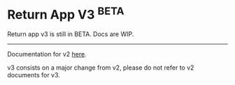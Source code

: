 # Return App V3 <sup>BETA</sup>

Return app v3 is still in BETA. Docs are WIP.


---
Documentation for v2 [here](https://github.com/vtex-apps/return-app/tree/v2).

v3 consists on a major change from v2, please do not refer to v2 documents for v3. 
